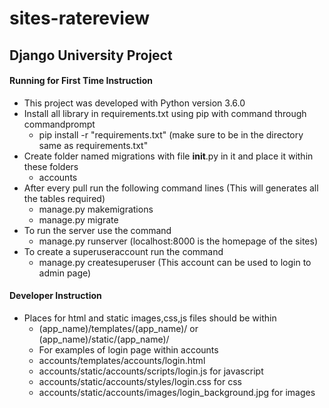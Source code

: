 # sites-ratereview
## Django University Project
#### Running for First Time Instruction

- This project was developed with Python version 3.6.0
- Install all library in requirements.txt using pip with command through commandprompt
  - pip install -r "requirements.txt" (make sure to be in the directory same as requirements.txt"
- Create folder named migrations with file __init__.py in it and place it within these folders
  - accounts
- After every pull run the following command lines (This will generates all the tables required)
  - manage.py makemigrations
  - manage.py migrate
- To run the server use the command
  - manage.py runserver (localhost:8000 is the homepage of the sites)
- To create a superuseraccount run the command
  - manage.py createsuperuser (This account can be used to login to admin page)


#### Developer Instruction

- Places for html and static images,css,js files should be within
  - (app_name)/templates/(app_name)/ or (app_name)/static/(app_name)/
  - For examples of login page within accounts
  - accounts/templates/accounts/login.html
  - accounts/static/accounts/scripts/login.js for javascript
  - accounts/static/accounts/styles/login.css for css
  - accounts/static/accounts/images/login_background.jpg for images
